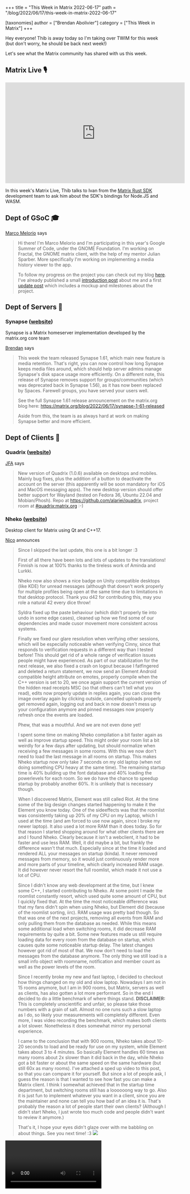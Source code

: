 +++
title = "This Week in Matrix 2022-06-17"
path = "/blog/2022/06/17/this-week-in-matrix-2022-06-17"

[taxonomies]
author = ["Brendan Abolivier"]
category = ["This Week in Matrix"]
+++

Hey everyone! Thib is away today so I'm taking over TWIM for this week (but don't worry, he should be back next week!)

Let's see what the Matrix community has shared with us this week.

## Matrix Live 🎙

<iframe width="560" height="315" src="https://www.youtube.com/embed/F3_Y02A53Zc" title="YouTube video player" frameborder="0" allow="accelerometer; autoplay; clipboard-write; encrypted-media; gyroscope; picture-in-picture" allowfullscreen></iframe>

In this week's Matrix Live, Thib talks to Ivan from the [Matrix Rust SDK](https://github.com/matrix-org/matrix-rust-sdk) development team to ask him about the SDK's bindings for Node.JS and WASM.

## Dept of GSoC 🎓️

[Marco Melorio](https://matrix.to/#/@melix99:gnome.org) says

> Hi there! I'm Marco Melorio and I'm participating in this year's Google Summer of Code, under the GNOME Foundation. I'm working on Fractal, the GNOME matrix client, with the help of my mentor Julian Sparber. More specifically I'm working on implementing a media history viewer to the app.
>
> To follow my progress on the project you can check out my blog [here](https://melix99.wordpress.com/). I've already published a small [introduction post](https://melix99.wordpress.com/2022/06/07/introduction/) about me and a first [update post](https://melix99.wordpress.com/2022/06/17/gsoc-update-1-planning/) which includes a mockup and milestones about the project.

## Dept of Servers 🏢



### Synapse ([website](https://github.com/matrix-org/synapse/))

Synapse is a Matrix homeserver implementation developed by the matrix.org core team

[Brendan](https://matrix.to/#/@babolivier:element.io) says

> This week the team released Synapse 1.61, which main new feature is media retention. That's right, you can now control how long Synapse keeps media files around, which should help server admins manage Synapse's disk space usage more efficiently. On a different note, this release of Synapse removes support for groups/communities (which was deprecated back in Synapse 1.56), as it has now been replaced by Spaces. Farewell groups, you have served your users well.
>
> See the full Synapse 1.61 release announcement on the matrix.org blog here: https://matrix.org/blog/2022/06/17/synapse-1-61-released
>
> Aside from this, the team is as always hard at work on making Synapse better and more efficient.

## Dept of Clients 📱

### Quadrix ([website](https://github.com/alariej/quadrix))

[JFA](https://matrix.to/#/@alariej:matrix.org) says

> New version of Quadrix (1.0.6) available on desktops and mobiles. Mainly bug fixes, plus the addition of a button to deactivate the account on the server (this apparently will be soon mandatory for iOS and MacOS messaging apps). The new desktop version should offer better support for Wayland (tested on Fedora 36, Ubuntu 22.04 and Mobian/Phosh). Repo at https://github.com/alariej/quadrix, project room at [#quadrix:matrix.org](https://matrix.to/#/#quadrix:matrix.org) :-)

### Nheko ([website](https://nheko-reborn.github.io))

Desktop client for Matrix using Qt and C++17.

[Nico](https://matrix.to/#/@deepbluev7:neko.dev) announces

> Since I skipped the last update, this one is a bit longer :3
>
> First of all there have been lots and lots of updates to the translations! Finnish is now at 100% thanks to the tireless work of Aminda and Lurkki.
>
> Nheko now also shows a nice badge on Unity compatible desktops (like KDE) for unread messages (although that doesn't work properly for multiple profiles being open at the same time due to limitations in that desktop protocol. Thank you d42 for contributing this, may you role a natural 42 every dice throw!
>
> Syldra fixed up the paste behaviour (which didn't properly tie into undo in some edge cases), cleaned up how we find some of our dependencies and made cusor movement more consistent across systems.
>
> Finally we fixed our glare resolution when verifying other sessions, which will be especially noticeable when verifying Cinny, since that responds to verification requests in a different way than I tested before! This should get rid of a whole range of verification issues people might have experienced. As part of our stabilization for the next release, we also fixed a crash on logout because I fatfingered and deleted a return statement, we now send an Element Android compatible height attribute on emotes, properly compile when the C++ version is set to 20, we once again support the current version of the hidden read receipts MSC (so that others can't tell what you read), edits now properly update in replies again, you can close the image overlay again by clicking outside, cancelled uploads properly get removed again, logging out and back in now doesn't mess up your configuration anymore and pinned messages now properly refresh once the events are loaded.
>
> Phew, that was a mouthful. And we are not even done yet!
>
> I spent some time on making Nheko compilation a bit faster again as well as improve startup speed. This might order your room list a bit weirdly for a few days after updating, but should normalize when receiving a few messages in some rooms. With this we now don't need to load the last message in all rooms on startup. This makes Nheko startup now only take 7 seconds on my old laptop (when not doing something CPU heavy at the same time). The remaining startup time is 40% building up the font database and 40% loading the powerlevels for each room. So we do have the chance to speedup startup by probably another 60%. It is unlikely that is necessary though.
>
> When I discovered Matrix, Element was still called Riot. At the time some of the big design changes started happening to make it the Element you know today. One of the sideeffects was that the roomlist was consistently taking up 20% of my CPU on my Laptop, which I used at the time (and am forced to use now again, since I broke my newer laptop). It also used a lot more RAM than it does today. So for that reason I started shopping around for what other clients there are and I found Nheko. Clearly because it isn't a webclient, it had to be faster and use less RAM. Well, it did maybe a bit, but frankly the difference wasn't that much. Especially since at the time it loaded and rendered ALL your messages on startup (kinda). It never removed messages from memory, so it would just continuously render more and more parts of your timeline, which clearly increased RAM usage. It did however never resort the full roomlist, which made it not use a lot of CPU.
>
> Since I didn't know any web development at the time, but I knew some C++, I started contributing to Nheko. At some point I made the roomlist constantly resort, which used quite some amount of CPU, but I quickly fixed that. At the time the most noticeable difference was that my fans didn't spin when using Nheko, but Element did (because of the roomlist sorting, iirc). RAM usage was pretty bad though. So that was one of the next projects, removing all events from RAM and only pulling them from the database as needed. While this means some additional load when switching rooms, it did decrease RAM requirements by quite a bit. Some new features made us still require loading data for every room from the database on startup, which causes quite some noticeable startup delay. The latest changes however got rid of most of that. We now don't need to load the messages from the database anymore. The only thing we still load is a small info object with roomname, notification and member count as well as the power levels of the room.
>
> Since I recently broke my new and fast laptop, I decided to checkout how things changed on my old and slow laptop. Nowadays I am not in 15 rooms anymore, but I am in 900 rooms, but Matrix, servers as well as clients, has also gotten a lot more performant. So in the end I decided to do a little benchmark of where things stand. **DISCLAIMER:** This is completely unscientific and unfair, so please take those numbers with a grain of salt. Almost no one runs such a slow laptop as I do, so likely your measurements will completely different. Even more, I was video recording the benchmark, which makes both clients a lot slower. Nonetheless it does somewhat mirror my personal experience.
>
> I came to the conclusion that with 900 rooms, Nheko takes about 10-20 seconds to load and be ready for use on my system, while Element takes about 3 to 4 minutes. So basically Element handles 60 times as many rooms about 2x slower than it did back in the day, while Nheko got a bit faster or about the same speed on the same hardware (but still 60x as many rooms). I've attached a sped up video to this post, so that you can compare it for yourself. But since a lot of people ask, I guess the reason is that I wanted to see how fast you can make a Matrix client. I think I somewhat achieved that in the startup time department, but switching rooms still has a loooooong way to go. Also it is just fun to implement whatever you want in a client, since you are the maintainer and none can tell you how bad of an idea it is. That's probably the reason a lot of people start their own clients? (Although I didn't start Nheko, I just wrote too much code and people didn't want to review it anymore.)
>
> That's it, I hope your eyes didn't glaze over with me babbling on about things. See you next time! :3
> ![](/blog/img/eGhFKqsIshkzBIdbPPXetisW.png)

<video style="max-width:900px" src="/blog/img/PfjbGGIojTBWFovFCVWZphxR.webm" controls />

### Element Web/Desktop ([website](https://github.com/vector-im/element-web))

Secure and independent communication, connected via Matrix. Come talk with us in [#element-web:matrix.org](https://matrix.to/#/#element-web:matrix.org)!

[Danielle](https://matrix.to/#/@daniellekirkwood:one.ems.host) reports

> * We converted even more end-to-end tests to Cypress and remove Piwik support
> * The issue around permissions to redact reactions has been resolved
> * Added [option to hide image previews](https://github.com/matrix-org/matrix-react-sdk/pull/3492)
> * There have been many improvements to clickable texts in various parts of the application (e.g. when you see “Show more” in the UI) and many other UI tweaks (thank you luixxiul!). As well as UI improvements to colours and layouts in the settings dialog
> * And! [Waveforms for voice messages](https://github.com/matrix-org/matrix-react-sdk/pull/8843) are back! 💃
>
> **In labs** (you can enable labs features in settings on develop.element.io or on Nightly):
>
> * [Many updates](https://github.com/matrix-org/matrix-react-sdk/pull/8707) to the new search experience have been merged in preparation for release out of labs!

### Element iOS ([website](https://github.com/vector-im/element-ios))

Secure and independent communication for iOS, connected via Matrix. Come talk with us in [#element-ios:matrix.org](https://matrix.to/#/#element-ios:matrix.org)!

[Ștefan](https://matrix.to/#/@stefan.ceriu:matrix.org) says

> * The new first time user experience has now entered internal testing and parts of it were even brought over to ElementX
> * A simplified version of session verification for ElementX is almost ready
> * Redacted messages now show up in the timeline like on the other platforms
> * Message bubbles have finally moved out of labs
> * And, as always, we’re continuing to fix bugs and improve the application overall

### Element Android ([website](https://github.com/vector-im/element-android))

Secure and independent communication for Android, connected via Matrix. Come talk with us in [#element-android:matrix.org](https://matrix.to/#/#element-android:matrix.org)!

[benoit](https://matrix.to/#/@benoit.marty:matrix.org) reports

> * Fixing a pagination regression because of a synapse update to conform the matrix spec. The fix will be included in the coming release 1.4.22.
> * Merged a selection of FTUE improvements, including simplifying login if you specify your server as part of your username. This work is not visible yet in the UI.
> * UnifiedPush is coming! Will be available in Element Android 1.4.22. In the meantime, you can test the feature using [a nightly build](https://buildkite.com/matrix-dot-org/element-android/builds?branch=develop) . This technology will let F-Droid version of the app be able to receive Push and Element Android can stop polling your homeserver in the background, which was consuming lots of battery.
> * When you send a rageshake, screenshots will not be included by default any more
> * We also have set up [Flipper](https://fbflipper.com/) in the app, to help developers to debug the application. Inspecting the Realm databases, or the network traffic will help a lot when developing new features or fixing issues.

### Element ([website](https://element.io))

Everything related to Element but not strictly bound to a client

[Danielle](https://matrix.to/#/@daniellekirkwood:one.ems.host) reports

> **Threads**
>
> * This week on Threads we continued our investigation into ranged read receipts as a solution to some of the notification issues
> * We also fixed a UI issue around the rendering of the thread summary in the timeline on iOS
>
> **Community testing**
>
> * We found 20 issues this week, testing on Android and web. Thank you to everyone that took part!
> * No testing sessions next week, back as usual week after
> * For more info on our next testing sessions (sync or async), you can join us at [#element-community-testing:matrix.org](https://matrix.to/#/#element-community-testing:matrix.org)!

## Dept of Non Chat Clients 🎛️



### Matrix Wrench ([website](https://gitlab.com/jaller94/matrix-wrench/))

Matrix Wrench is a web client to tweak Matrix rooms.

[ChristianP](https://matrix.to/#/@christianp:vector.modular.im) says

> #### Happy birthday, Matrix Wrench! 🔧
>
> As you can guess by the title, I've started Matrix Wrench one year ago.
> Here are the most notable changes of today's birthday release v0.8.0 (2022-06-13):
>
> * Added: All pages have URLs to quickly navigate to.
> * Added: Bulk actions to invite and kick users
> * Added: The About page now shines some light on the application's features and security.

## Dept of SDKs and Frameworks 🧰



### matrix-rust-sdk ([website](https://github.com/matrix-org/matrix-rust-sdk))

Matrix Client-Server SDK for Rust

[ben](https://matrix.to/#/@gnunicorn:matrix.org) announces

> Over the last two weeks we've seen major development on the NodeJS support side. After [basic nodejs bindings for the crypto-crate have landed](https://github.com/matrix-org/matrix-rust-sdk/pull/675), we have been working on getting it ready for shipping: fixing bugs, tests and documentation and [working on the prebuild-download-on-postinstall for user convenience](https://github.com/matrix-org/matrix-rust-sdk/pull/763).
>
> On other major news, the [first UniFFI macro PR](https://github.com/mozilla/uniffi-rs/pull/1259), submitted by our very own Jonas, was merged by Mozilla earlier this week 🎉. This is an important milestone as this PR is the opening gate for getting more and more macro-support into UniFFI, eventually replacing the enitre UDL-in-between-action. Congrats for this major step forward
>
> 👉️ Wanna hack on matrix rust? Go check out our [`help wanted` tagged issues](https://github.com/matrix-org/matrix-rust-sdk/issues?q=is%3Aissue+is%3Aopen+label%3A%22help+wanted%22) and join our matrix channel at [#matrix-rust-sdk:matrix.org](https://matrix.to/#/#matrix-rust-sdk:matrix.org).

## Dept of Ops 🛠



### matrix-docker-ansible-deploy ([website](https://github.com/spantaleev/matrix-docker-ansible-deploy))

Matrix server setup using Ansible and Docker

[Slavi](https://matrix.to/#/@slavi:devture.com) reports

> Thanks to [CyberShadow](https://github.com/CyberShadow), [matrix-docker-ansible-deploy](https://github.com/spantaleev/matrix-docker-ansible-deploy) can now install the [go-skype-bridge](https://github.com/kelaresg/go-skype-bridge) bridge for bridging Matrix to [Skype](https://www.skype.com/).
>
> See our [Setting up Go Skype Bridge](https://github.com/spantaleev/matrix-docker-ansible-deploy/blob/master/docs/configuring-playbook-bridge-go-skype-bridge.md) documentation to get started.
>
> The playbook has supported [mx-puppet-skype](https://github.com/Sorunome/mx-puppet-skype) bridging since 2020-04-09, but `mx-puppet-skype` is reportedly broken.

## Dept of Bots 🤖

### Matrix Registration Bot

[moanos [he/him]](https://matrix.to/#/@moanos:hyteck.de) reports

> The there is a new release that avoids crashing of the bug when the synapse admin is not correctly exposed. For technical reasons (on layer 8) the bug fix is made in two releases. The latest version is now `v1.1.7`
>
> You can install the new version via [matrix-docker-ansible-deploy](https://github.com/spantaleev/matrix-docker-ansible-deploy), directly from [dockerhub](https://hub.docker.com/r/moanos/matrix-registration-bot/) and of course via [pip](https://pypi.org/project/matrix-registration-bot/)

## Dept of Events and Talks 🗣️

### Matrix Summit Berlin 2022

[ChristianP](https://matrix.to/#/@christianp:vector.modular.im) says

> Four days of Barcamp sessions, presentations, meeting others and Berlin culture!
> The Matrix Summit 2022 brings people together who work with Matrix.
> Thu, 25th to Sun, 28th August at the iconic hacker space c-base in Berlin.
> This event is organised by the local Matrix Meetup community.
> While people of every skill level are welcome on all days, we're going to highlight real world use cases of Matrix on Sunday. We're inviting newcomers and other communities to learn about decentralised communication software. In return we're learning how Matrix is already used by the German education and health sectors.
>
> Our Call for Presentations starts next week. The event is going to be bilingual: English and German.
>
> See the schedule:
> https://summit2022.matrixmeetup.de/

## Dept of Interesting Projects 🛰️

### UnifiedPush ([website](https://unifiedpush.org/))

[S1m](https://matrix.to/#/@sim_g:matrix.org) says

> [UnifiedPush](https://unifiedpush.org/) is an open protocol for push notifications on Android, independent from Google Services. It is currently supported by FluffyChat, SchildiChat, and now nightly builds of Element.
>
> #### If you are new to UnifiedPush:
>
> Installing the [ntfy](https://ntfy.sh/) app ([F-Droid](https://f-droid.org/en/packages/io.heckel.ntfy/), [Play Store](https://play.google.com/store/apps/details?id=io.heckel.ntfy)) is the easiest way to start receiving notifications for your matrix messages without Google Services.
> And if you want to go one step further and self-host a ntfy server, the latest release makes it simpler than ever to set it up on your own server!
>
> #### For persons already self-hosting ntfy:
>
> The brand new version [v1.26](https://github.com/binwiederhier/ntfy/releases/tag/v1.26.0) of ntfy server includes a built-in matrix gateway: your homeserver can talk directly to ntfy. If you were self-hosting ntfy with a personal matrix gateway (common-proxies or with a Nginx setup), **you can remove the gateway after upgrading to v1.26**.

### MessageHub ([website](https://github.com/gdlol/MessageHub))

[gdlol](https://matrix.to/#/@gd.xwj:matrix.org) announces

> A P2P Matrix home server created using libp2p.
>
> An early-stage home server prototype that communicates in a fully decentralized manner: every user runs their own server locally!
>
> This is achieved with the libp2p library which provides decentralized node discovery, NAT traversal and gossip-based communication capabilities.
>
> The server implements the Matrix API specifications (with many advanced features still missing, like client-side end-to-end encryption), but did little modification on federation side so that it doesn't rely on the centralized domain name system to setup and authenticate other nodes. On the other hand, this means it cannot federate with existing home servers yet, because of the different trust model (domain name/HTTPS vs self-owned cryptographic keys).
>
> Try out the latest Webview client on windows, or on other OSs with Docker&Browser!

## Final Thoughts 💭

[Matthew](https://matrix.to/#/@matthew:matrix.org) shared

> anarc.at published a long and thoughtful critique of Matrix over at https://anarc.at/blog/2022-06-17-matrix-notes/ - interesting reading, even if we don't agree with all the points.

## Dept of Ping 🏓

No Thib means no ping this week :(

You can still go check out the ping stats yourself in [#ping:maunium.net](https://matrix.to/#/#ping:maunium.net) and [#ping-no-synapse:maunium.net](https://matrix.to/#/#ping-no-synapse:maunium.net)!

## That's all I know 🏁

See you next week, and be sure to stop by [#twim:matrix.org](https://matrix.to/#/#twim:matrix.org) with your updates!
